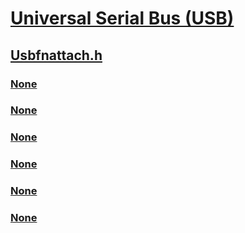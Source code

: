 # [Universal Serial Bus (USB)](../_usbref/index.md)
## [Usbfnattach.h](index.md)
### [None](../usbfnattach/nc-usbfnattach-usbfn_get_attach_action.md)
### [None](../usbfnattach/nc-usbfnattach-usbfn_get_attach_action_abort.md)
### [None](../usbfnattach/nc-usbfnattach-usbfn_set_device_state.md)
### [None](../usbfnattach/ne-usbfnattach-_usbfn_attach_action.md)
### [None](../usbfnattach/ns-usbfnattach-_usbfn_interface_attach.md)
### [None](../usbfnattach/ns-usbfnattach-_usbfn_on_attach.md)

